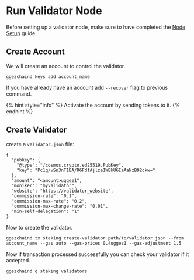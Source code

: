 # Run Validator Node

Before setting up a validator node, make sure to have completed the [Node Setup](node-setup.md) guide.

## Create Account

We will create an account to control the validator.

```
ggezchaind keys add account_name
```

If you have already have an account add `--recover` flag to previous command.

{% hint style="info" %}
Activate the account by sending tokens to it.
{% endhint %}

## Create Validator

create a `validator.json` file:

```
{
  "pubkey": {
    "@type": "/cosmos.crypto.ed25519.PubKey",
    "key": "Pc1g/vSn3nT1BA/R6FdfAjlze1WBkU6IaAaNzB92ckw="
  },
  "amount": "<amount>uggez1",
  "moniker": "myvalidator",
  "website": "https://validator_website",
  "commission-rate": "0.1",
  "commission-max-rate": "0.2",
  "commission-max-change-rate": "0.01",
  "min-self-delegation": "1"
}
```

Now to create the validator.

```
ggezchaind tx staking create-validator path/to/validator.json --from account_name --gas auto --gas-prices 0.4uggez1 --gas-adjustment 1.5
```

Now if transaction processed successfully you can check your validator if it accepted.

```
ggezchaind q staking validators
```
